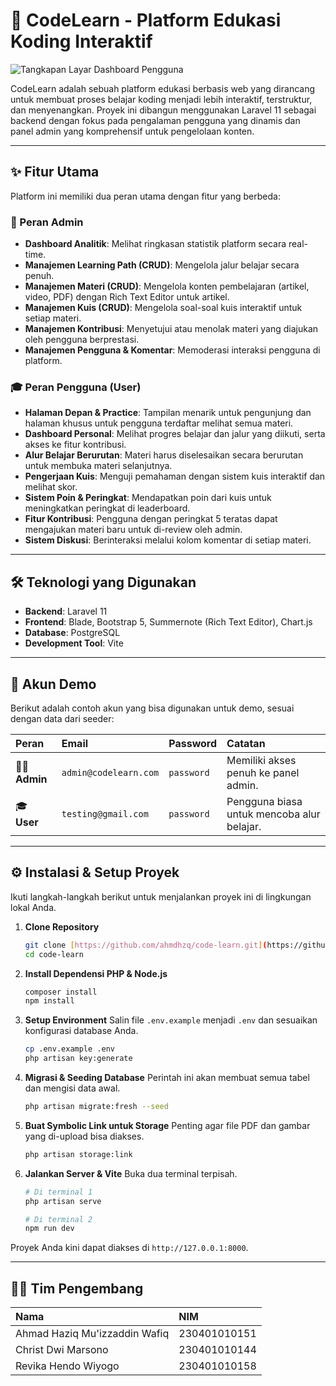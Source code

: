 # 🚀 CodeLearn - Platform Edukasi Koding Interaktif

![Tangkapan Layar Dashboard Pengguna](https://i.imgur.com/your-user-dashboard-image.png)

CodeLearn adalah sebuah platform edukasi berbasis web yang dirancang untuk membuat proses belajar koding menjadi lebih interaktif, terstruktur, dan menyenangkan. Proyek ini dibangun menggunakan Laravel 11 sebagai backend dengan fokus pada pengalaman pengguna yang dinamis dan panel admin yang komprehensif untuk pengelolaan konten.

---

## ✨ Fitur Utama

Platform ini memiliki dua peran utama dengan fitur yang berbeda:

### 👤 Peran Admin
- **Dashboard Analitik**: Melihat ringkasan statistik platform secara real-time.
- **Manajemen Learning Path (CRUD)**: Mengelola jalur belajar secara penuh.
- **Manajemen Materi (CRUD)**: Mengelola konten pembelajaran (artikel, video, PDF) dengan Rich Text Editor untuk artikel.
- **Manajemen Kuis (CRUD)**: Mengelola soal-soal kuis interaktif untuk setiap materi.
- **Manajemen Kontribusi**: Menyetujui atau menolak materi yang diajukan oleh pengguna berprestasi.
- **Manajemen Pengguna & Komentar**: Memoderasi interaksi pengguna di platform.

### 🎓 Peran Pengguna (User)
- **Halaman Depan & Practice**: Tampilan menarik untuk pengunjung dan halaman khusus untuk pengguna terdaftar melihat semua materi.
- **Dashboard Personal**: Melihat progres belajar dan jalur yang diikuti, serta akses ke fitur kontribusi.
- **Alur Belajar Berurutan**: Materi harus diselesaikan secara berurutan untuk membuka materi selanjutnya.
- **Pengerjaan Kuis**: Menguji pemahaman dengan sistem kuis interaktif dan melihat skor.
- **Sistem Poin & Peringkat**: Mendapatkan poin dari kuis untuk meningkatkan peringkat di leaderboard.
- **Fitur Kontribusi**: Pengguna dengan peringkat 5 teratas dapat mengajukan materi baru untuk di-review oleh admin.
- **Sistem Diskusi**: Berinteraksi melalui kolom komentar di setiap materi.

---

## 🛠️ Teknologi yang Digunakan

- **Backend**: Laravel 11
- **Frontend**: Blade, Bootstrap 5, Summernote (Rich Text Editor), Chart.js
- **Database**: PostgreSQL
- **Development Tool**: Vite

---

## 🔑 Akun Demo
Berikut adalah contoh akun yang bisa digunakan untuk demo, sesuai dengan data dari seeder:

| Peran | Email | Password | Catatan |
| :--- | :--- | :--- | :--- |
| 🧑‍💼 **Admin** | `admin@codelearn.com` | `password` | Memiliki akses penuh ke panel admin. |
| 🎓 **User** | `testing@gmail.com` | `password` | Pengguna biasa untuk mencoba alur belajar. |

---

## ⚙️ Instalasi & Setup Proyek

Ikuti langkah-langkah berikut untuk menjalankan proyek ini di lingkungan lokal Anda.

1.  **Clone Repository**
    ```bash
    git clone [https://github.com/ahmdhzq/code-learn.git](https://github.com/ahmdhzq/code-learn.git)
    cd code-learn
    ```

2.  **Install Dependensi PHP & Node.js**
    ```bash
    composer install
    npm install
    ```

3.  **Setup Environment**
    Salin file `.env.example` menjadi `.env` dan sesuaikan konfigurasi database Anda.
    ```bash
    cp .env.example .env
    php artisan key:generate
    ```

4.  **Migrasi & Seeding Database**
    Perintah ini akan membuat semua tabel dan mengisi data awal.
    ```bash
    php artisan migrate:fresh --seed
    ```

5.  **Buat Symbolic Link untuk Storage**
    Penting agar file PDF dan gambar yang di-upload bisa diakses.
    ```bash
    php artisan storage:link
    ```

6.  **Jalankan Server & Vite**
    Buka dua terminal terpisah.
    ```bash
    # Di terminal 1
    php artisan serve

    # Di terminal 2
    npm run dev
    ```

Proyek Anda kini dapat diakses di `http://127.0.0.1:8000`.

---

## 👨‍💻 Tim Pengembang

| Nama | NIM |
| :--- | :--- |
| Ahmad Haziq Mu'izzaddin Wafiq | 230401010151 |
| Christ Dwi Marsono | 230401010144 |
| Revika Hendo Wiyogo | 230401010158 |